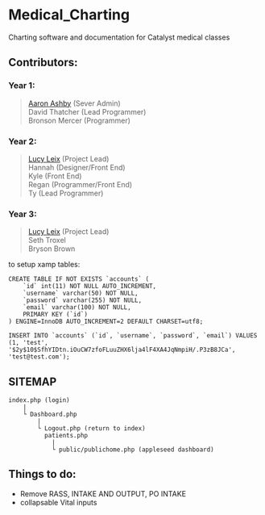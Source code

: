 # Medical_Charting

Charting software and documentation for Catalyst medical classes

## Contributors:

### Year 1:

> [Aaron Ashby](https://github.com/AshbySan) (Sever Admin)<br>
> David Thatcher (Lead Programmer)<br>
> Bronson Mercer (Programmer)

### Year 2:

> [Lucy Leix](https://github.com/LU-SIFE) (Project Lead)<br>
> Hannah (Designer/Front End)<br>
> Kyle (Front End)<br>
> Regan (Programmer/Front End)<br>
> Ty (Lead Programmer)<br>

### Year 3:

> [Lucy Leix](https://github.com/LU-SIFE) (Project Lead)<br>
> Seth Troxel<br>
> Bryson Brown<br>

to setup xamp tables:
```
CREATE TABLE IF NOT EXISTS `accounts` (
	`id` int(11) NOT NULL AUTO_INCREMENT,
  	`username` varchar(50) NOT NULL,
  	`password` varchar(255) NOT NULL,
  	`email` varchar(100) NOT NULL,
    PRIMARY KEY (`id`)
) ENGINE=InnoDB AUTO_INCREMENT=2 DEFAULT CHARSET=utf8;

INSERT INTO `accounts` (`id`, `username`, `password`, `email`) VALUES (1, 'test', '$2y$10$SfhYIDtn.iOuCW7zfoFLuuZHX6lja4lF4XA4JqNmpiH/.P3zB8JCa', 'test@test.com');
```

## SITEMAP

```
index.php (login)
	|
	└ Dashboard.php
		|
		└ Logout.php (return to index)
		  patients.php
			|
		  	└ public/publichome.php (appleseed dashboard)
```

## Things to do:

- Remove RASS, INTAKE AND OUTPUT, PO INTAKE
- collapsable Vital inputs
